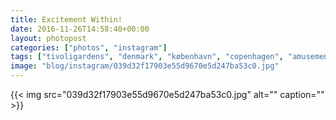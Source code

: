 ```yaml
---
title: Excitement Within!
date: 2016-11-26T14:58:40+00:00
layout: photopost
categories: ["photos", "instagram"]
tags: ["tivoligardens", "denmark", "københavn", "copenhagen", "amusements", "rollercoasters"]
image: "blog/instagram/039d32f17903e55d9670e5d247ba53c0.jpg"
---
```


{{< img src="039d32f17903e55d9670e5d247ba53c0.jpg" alt="" caption="" >}}



